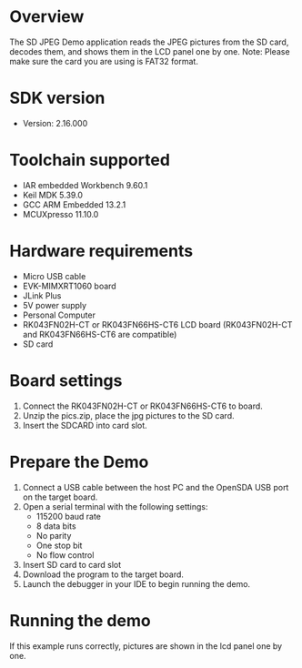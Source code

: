 Overview
========
The SD JPEG Demo application reads the JPEG pictures from the SD card, decodes
them, and shows them in the LCD panel one by one.
Note: Please make sure the card you are using is FAT32 format.

SDK version
===========
- Version: 2.16.000

Toolchain supported
===================
- IAR embedded Workbench  9.60.1
- Keil MDK  5.39.0
- GCC ARM Embedded  13.2.1
- MCUXpresso  11.10.0

Hardware requirements
=====================
- Micro USB cable
- EVK-MIMXRT1060 board
- JLink Plus
- 5V power supply
- Personal Computer
- RK043FN02H-CT or RK043FN66HS-CT6 LCD board
  (RK043FN02H-CT and RK043FN66HS-CT6 are compatible)
- SD card

Board settings
==============
1. Connect the RK043FN02H-CT or RK043FN66HS-CT6 to board.
2. Unzip the pics.zip, place the jpg pictures to the SD card.
3. Insert the SDCARD into card slot.

Prepare the Demo
================
1.  Connect a USB cable between the host PC and the OpenSDA USB port on the target board.
2.  Open a serial terminal with the following settings:
    - 115200 baud rate
    - 8 data bits
    - No parity
    - One stop bit
    - No flow control
3.	Insert SD card to card slot 
4.  Download the program to the target board.
5.  Launch the debugger in your IDE to begin running the demo.

Running the demo
================
If this example runs correctly, pictures are shown in the lcd panel one by one.
